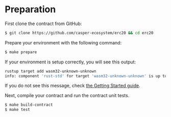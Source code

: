 # Preparation

First clone the contract from GitHub:

```bash
$ git clone https://github.com/casper-ecosystem/erc20 && cd erc20
```

Prepare your environment with the following command:

```bash
$ make prepare
```

If your environment is setup correctly, you will see this output:

```bash
rustup target add wasm32-unknown-unknown
info: component 'rust-std' for target 'wasm32-unknown-unknown' is up to date
```

If you do not see this message, check [the Getting Started guide](https://docs.casperlabs.io/en/latest/dapp-dev-guide/setup-of-rust-contract-sdk.html).

Next, compile your contract and run the contract unit tests.

```bash
$ make build-contract
$ make test
```
